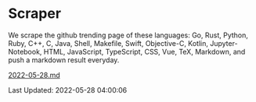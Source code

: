 # Scraper

We scrape the github trending page of these languages: Go, Rust, Python, Ruby, C++, C, Java, Shell, Makefile, Swift, Objective-C, Kotlin, Jupyter-Notebook, HTML, JavaScript, TypeScript, CSS, Vue, TeX, Markdown, and push a markdown result everyday.

[2022-05-28.md](https://github.com/yangwenmai/github-trending-backup/blob/master/2022-05-28.md)

Last Updated: 2022-05-28 04:00:06